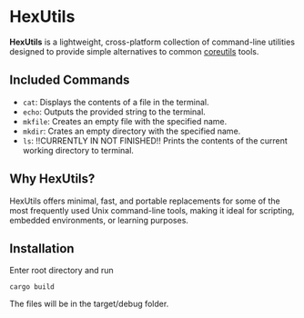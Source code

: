 # HexUtils

**HexUtils** is a lightweight, cross-platform collection of command-line utilities designed to provide simple alternatives to common [coreutils] tools.

## Included Commands

- `cat`: Displays the contents of a file in the terminal.
- `echo`: Outputs the provided string to the terminal.
- `mkfile`: Creates an empty file with the specified name.
- `mkdir`: Crates an empty directory with the specified name.
- `ls`: !!CURRENTLY IN NOT FINISHED!! Prints the contents of the current working directory to terminal.

## Why HexUtils?
HexUtils offers minimal, fast, and portable replacements for some of the most frequently used Unix command-line tools, making it ideal for scripting, embedded environments, or learning purposes.

## Installation

Enter root directory and run

```
cargo build
```

The files will be in the target/debug folder.

[coreutils]: https://www.gnu.org/savannah-checkouts/gnu/coreutils/coreutils.html

